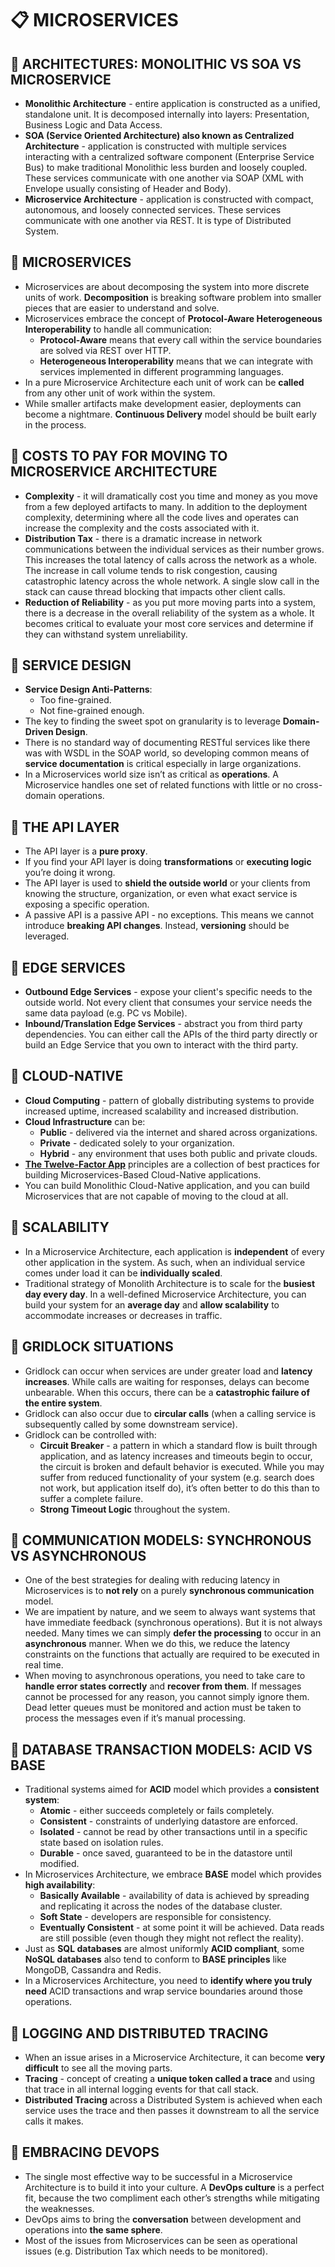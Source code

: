 # :clipboard: MICROSERVICES

## :pushpin: ARCHITECTURES: MONOLITHIC VS SOA VS MICROSERVICE

* **Monolithic  Architecture** - entire application is constructed as a unified, standalone unit. It is decomposed internally into layers: Presentation, Business Logic and Data Access.
* **SOA (Service Oriented Architecture) also known as Centralized Architecture** - application is constructed with multiple services interacting with a centralized software component (Enterprise Service Bus) to make traditional Monolithic less burden and loosely coupled. These services communicate with one another via SOAP (XML with Envelope usually consisting of Header and Body).
* **Microservice Architecture** - application is constructed with compact, autonomous, and loosely connected services. These services communicate with one another via REST. It is type of Distributed System.

## :pushpin: MICROSERVICES

* Microservices are about decomposing the system into more discrete units of work. **Decomposition** is breaking software problem into smaller pieces that are easier to understand and solve.
* Microservices embrace the concept of **Protocol-Aware Heterogeneous Interoperability** to handle all communication:
  * **Protocol-Aware** means that every call within the service boundaries are solved via REST over HTTP.
  * **Heterogeneous Interoperability** means that we can integrate with services implemented in different programming languages.
* In a pure Microservice Architecture each unit of work can be **called** from any other unit of work within the system.
* While smaller artifacts make development easier, deployments can become a nightmare. **Continuous Delivery** model should be built early in the process.

## :pushpin: COSTS TO PAY FOR MOVING TO MICROSERVICE ARCHITECTURE

* **Complexity** - it will dramatically cost you time and money as you move from a few deployed artifacts to many. In addition to the deployment complexity, determining where all the code lives and operates can increase the complexity and the costs associated with it.
* **Distribution Tax** - there is a dramatic increase in network communications between the individual services as their number grows. This increases the total latency of calls across the network as a whole. The increase in call volume tends to risk congestion, causing catastrophic latency across the whole network. A single slow call in the stack can cause thread blocking that impacts other client calls.
* **Reduction of Reliability** - as you put more moving parts into a system, there is a decrease in the overall reliability of the system as a whole. It becomes critical to evaluate your most core services and determine if they can withstand system unreliability.

## :pushpin: SERVICE DESIGN

* **Service Design Anti-Patterns**:
  * Too fine-grained.
  * Not fine-grained enough.
* The key to finding the sweet spot on granularity is to leverage **Domain-Driven Design**.
* There is no standard way of documenting RESTful services like there was with WSDL in the SOAP world, so developing common means of **service documentation** is critical especially in large organizations.
* In a Microservices world size isn’t as critical as **operations**. A Microservice handles one set of related functions with little or no cross-domain operations.

## :pushpin: THE API LAYER

* The API layer is a **pure proxy**.
* If you find your API layer is doing **transformations** or **executing logic** you’re doing it wrong.
* The API layer is used to **shield the outside world** or your clients from knowing the structure, organization, or even what exact service is exposing a specific operation.
* A passive API is a passive API - no exceptions. This means we cannot introduce **breaking API changes**. Instead, **versioning** should be leveraged.

## :pushpin: EDGE SERVICES

* **Outbound Edge Services** - expose your client's specific needs to the outside world. Not every client that consumes your service needs the same data payload (e.g. PC vs Mobile).
* **Inbound/Translation Edge Services** - abstract you from third party dependencies. You can either call the APIs of the third party directly or build an Edge Service that you own to interact with the third party.

## :pushpin: CLOUD-NATIVE

* **Cloud Computing** - pattern of globally distributing systems to provide increased uptime, increased scalability and increased distribution.
* **Cloud Infrastructure** can be:
  * **Public** - delivered via the internet and shared across organizations.
  * **Private** - dedicated solely to your organization.
  * **Hybrid** - any environment that uses both public and private clouds.
* [**The Twelve-Factor App**](https://12factor.net/) principles are a collection of best practices for building Microservices-Based Cloud-Native applications.
* You can build Monolithic Cloud-Native application, and you can build Microservices that are not capable of moving to the cloud at all.

## :pushpin: SCALABILITY

* In a Microservice Architecture, each application is **independent** of every other application in the system. As such, when an individual service comes under load it can be **individually scaled**.
* Traditional strategy of Monolith Architecture is to scale for the **busiest day every day**. In a well-defined Microservice Architecture, you can build your system for an **average day** and **allow scalability** to accommodate increases or decreases in traffic.

## :pushpin: GRIDLOCK SITUATIONS

* Gridlock can occur when services are under greater load and **latency increases**. While calls are waiting for responses, delays can become unbearable. When this occurs, there can be a **catastrophic failure of the entire system**.
* Gridlock can also occur due to **circular calls** (when a calling service is subsequently called by some downstream service).
* Gridlock can be controlled with:
  * **Circuit Breaker** - a pattern in which a standard flow is built through application, and as latency increases and timeouts begin to occur, the circuit is broken and default behavior is executed. While you may suffer from reduced functionality of your system (e.g. search does not work, but application itself do), it’s often better to do this than to suffer a complete failure.
  * **Strong Timeout Logic** throughout the system.

## :pushpin: COMMUNICATION MODELS: SYNCHRONOUS VS ASYNCHRONOUS

* One of the best strategies for dealing with reducing latency in Microservices is to **not rely** on a purely **synchronous communication** model.
* We are impatient by nature, and we seem to always want systems that have immediate feedback (synchronous operations). But it is not always needed. Many times we can simply **defer the processing** to occur in an **asynchronous** manner. When we do this, we reduce the latency constraints on the functions that actually are required to be executed in real time.
* When moving to asynchronous operations, you need to take care to **handle error states correctly** and **recover from them**. If messages cannot be processed for any reason, you cannot simply ignore them. Dead letter queues must be monitored and action must be taken to process the messages even if it’s manual processing.

## :pushpin: DATABASE TRANSACTION MODELS: ACID VS BASE

* Traditional systems aimed for **ACID** model which provides a **consistent system**:
  * **Atomic** - either succeeds completely or fails completely.
  * **Consistent** - constraints of underlying datastore are enforced.
  * **Isolated** - cannot be read by other transactions until in a specific state based on isolation rules.
  * **Durable** - once saved, guaranteed to be in the datastore until modified.
* In Microservices Architecture, we embrace **BASE** model which provides **high availability**:
  * **Basically Available** - availability of data is achieved by spreading and replicating it across the nodes of the database cluster.
  * **Soft State** - developers are responsible for consistency.
  * **Eventually Consistent** - at some point it will be achieved. Data reads are still possible (even though they might not reflect the reality).
* Just as **SQL databases** are almost uniformly **ACID compliant**, some **NoSQL databases** also tend to conform to **BASE principles** like MongoDB, Cassandra and Redis.
* In a Microservices Architecture, you need to **identify where you truly need** ACID transactions and wrap service boundaries around those operations.

## :pushpin: LOGGING AND DISTRIBUTED TRACING

* When an issue arises in a Microservice Architecture, it can become **very difficult** to see all the moving parts.
* **Tracing** - concept of creating a **unique token called a trace** and using that trace in all internal logging events for that call stack.
* **Distributed Tracing** across a Distributed System is achieved when each service uses the trace and then passes it downstream to all the service calls it makes.

## :pushpin: EMBRACING DEVOPS

* The single most effective way to be successful in a Microservice Architecture is to build it into your culture. A **DevOps culture** is a perfect fit, because the two compliment each other’s strengths while mitigating the weaknesses.
* DevOps aims to bring the **conversation** between development and operations into **the same sphere**.
* Most of the issues from Microservices can be seen as operational issues (e.g. Distribution Tax which needs to be monitored).